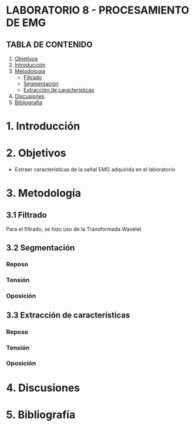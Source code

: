 # LABORATORIO 8 - PROCESAMIENTO DE EMG
## TABLA DE CONTENIDO

1. [Objetivos](#id1)
2. [Introducción](#id2)
3. [Metodología](#id3)
   - [Filtrado](#id4)
   - [Segmentación](#id5)
   - [Extracción de características](#id6)
4. [Discusiones](#id7)
5. [Bibliografía](#id8)

# 1. Introducción <a name="id1"></a>

# 2. Objetivos <a name="id2"></a>

* Extraer características de la señal EMG adquirida en el laboratorio

# 3. Metodología <a name="id3"></a>
## 3.1 Filtrado <a name="id4"></a>

Para el filtrado, se hizo uso de la Transformada Wavelet

## 3.2 Segmentación <a name="id5"></a>

### Reposo

### Tensión

### Oposición

## 3.3 Extracción de características <a name="id6"></a>

### Reposo

### Tensión

### Oposición

# 4. Discusiones <a name="id7"></a>

# 5. Bibliografía <a name="id8"></a>
